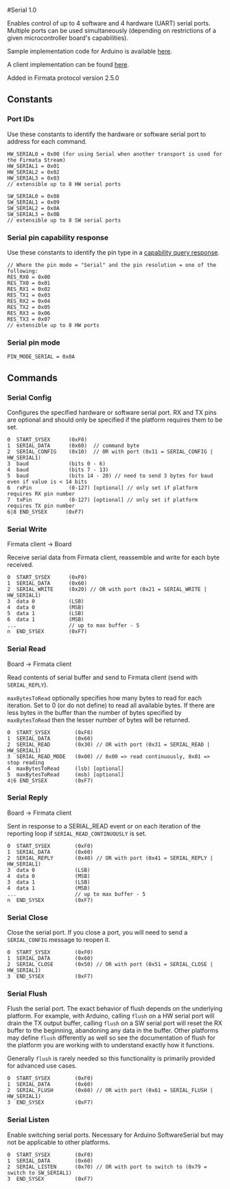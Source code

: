 #Serial 1.0

Enables control of up to 4 software and 4 hardware (UART) serial ports. Multiple ports can be
used simultaneously (depending on restrictions of a given microcontroller board's capabilities).

Sample implementation code for Arduino is available [here](https://github.com/firmata/arduino/blob/master/examples/StandardFirmataPlus/StandardFirmataPlus.ino).

A client implementation can be found [here](https://github.com/firmata/firmata.js).

Added in Firmata protocol version 2.5.0

## Constants

### Port IDs

Use these constants to identify the hardware or software serial port to address for each command.

```
HW_SERIAL0 = 0x00 (for using Serial when another transport is used for the Firmata Stream)
HW_SERIAL1 = 0x01
HW_SERIAL2 = 0x02
HW_SERIAL3 = 0x03
// extensible up to 8 HW serial ports

SW_SERIAL0 = 0x08
SW_SERIAL1 = 0x09
SW_SERIAL2 = 0x0A
SW_SERIAL3 = 0x0B
// extensible up to 8 SW serial ports
```

### Serial pin capability response

Use these constants to identify the pin type in a [capability query response](https://github.com/firmata/protocol/blob/master/protocol.md#capability-query).

```
// Where the pin mode = "Serial" and the pin resolution = one of the following:
RES_RX0 = 0x00
RES_TX0 = 0x01
RES_RX1 = 0x02
RES_TX1 = 0x03
RES_RX2 = 0x04
RES_TX2 = 0x05
RES_RX3 = 0x06
RES_TX3 = 0x07
// extensible up to 8 HW ports

```

### Serial pin mode

```
PIN_MODE_SERIAL = 0x0A
```

## Commands

### Serial Config

Configures the specified hardware or software serial port. RX and TX pins are optional and should
only be specified if the platform requires them to be set.

```
0  START_SYSEX      (0xF0)
1  SERIAL_DATA      (0x60)  // command byte
2  SERIAL_CONFIG    (0x10)  // OR with port (0x11 = SERIAL_CONFIG | HW_SERIAL1)
3  baud             (bits 0 - 6)
4  baud             (bits 7 - 13)
5  baud             (bits 14 - 20) // need to send 3 bytes for baud even if value is < 14 bits
6  rxPin            (0-127) [optional] // only set if platform requires RX pin number
7  txPin            (0-127) [optional] // only set if platform requires TX pin number
6|8 END_SYSEX      (0xF7)
```

### Serial Write

Firmata client -> Board

Receive serial data from Firmata client, reassemble and write for each byte received.

```
0  START_SYSEX      (0xF0)
1  SERIAL_DATA      (0x60)
2  SERIAL_WRITE     (0x20) // OR with port (0x21 = SERIAL_WRITE | HW_SERIAL1)
3  data 0           (LSB)
4  data 0           (MSB)
5  data 1           (LSB)
6  data 1           (MSB)
...                 // up to max buffer - 5
n  END_SYSEX        (0xF7)
```

### Serial Read

Board -> Firmata client

Read contents of serial buffer and send to Firmata client (send with `SERIAL_REPLY`).

`maxBytesToRead` optionally specifies how many bytes to read for each iteration. Set to 0 (or do not
define) to read all available bytes. If there are less bytes in the buffer than the number of bytes
specified by `maxBytesToRead` then the lesser number of bytes will be returned.

```
0  START_SYSEX        (0xF0)
1  SERIAL_DATA        (0x60)
2  SERIAL_READ        (0x30) // OR with port (0x31 = SERIAL_READ | HW_SERIAL1)
3  SERIAL_READ_MODE   (0x00) // 0x00 => read continuously, 0x01 => stop reading
4  maxBytesToRead     (lsb) [optional]
5  maxBytesToRead     (msb) [optional]
4|6 END_SYSEX         (0xF7)
```

### Serial Reply

Board -> Firmata client

Sent in response to a SERIAL_READ event or on each iteration of the reporting loop if `SERIAL_READ_CONTINUOUSLY` is set.

```
0  START_SYSEX        (0xF0)
1  SERIAL_DATA        (0x60)
2  SERIAL_REPLY       (0x40) // OR with port (0x41 = SERIAL_REPLY | HW_SERIAL1)
3  data 0             (LSB)
4  data 0             (MSB)
3  data 1             (LSB)
4  data 1             (MSB)
...                   // up to max buffer - 5
n  END_SYSEX          (0xF7)
```

### Serial Close

Close the serial port. If you close a port, you will need to send a `SERIAL_CONFIG` message to
reopen it.

```
0  START_SYSEX        (0xF0)
1  SERIAL_DATA        (0x60)
2  SERIAL_CLOSE       (0x50) // OR with port (0x51 = SERIAL_CLOSE | HW_SERIAL1)
3  END_SYSEX          (0xF7)
```

### Serial Flush

Flush the serial port. The exact behavior of flush depends on the underlying platform. For example,
with Arduino, calling `flush` on a HW serial port will drain the TX output buffer, calling `flush`
on a SW serial port will reset the RX buffer to the beginning, abandoning any data in the buffer.
Other platforms may define `flush` differently as well so see the documentation of flush for the
platform you are working with to understand exactly how it functions.

Generally `flush` is rarely needed so this functionality is primarily provided for advanced use
cases.

```
0  START_SYSEX        (0xF0)
1  SERIAL_DATA        (0x60)
2  SERIAL_FLUSH       (0x60) // OR with port (0x61 = SERIAL_FLUSH | HW_SERIAL1)
3  END_SYSEX          (0xF7)
```

### Serial Listen

Enable switching serial ports. Necessary for Arduino SoftwareSerial but may not be applicable to
other platforms.

```
0  START_SYSEX        (0xF0)
1  SERIAL_DATA        (0x60)
2  SERIAL_LISTEN      (0x70) // OR with port to switch to (0x79 = switch to SW_SERIAL1)
3  END_SYSEX          (0xF7)
```

